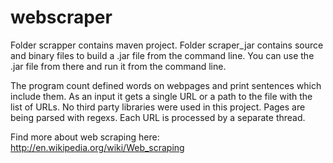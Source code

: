 webscraper
==========

Folder scrapper contains maven project.
Folder scraper_jar contains source and binary files to build a .jar file from the command line. You can use the .jar file from there and run it from the command line.

The program count defined words on webpages and print sentences which include them. 
As an input it gets a single URL or a path to the file with the list of URLs.
No third party libraries were used in this project. Pages are being parsed with regexs.
Each URL is processed by a separate thread.

Find more about web scraping here: http://en.wikipedia.org/wiki/Web_scraping
